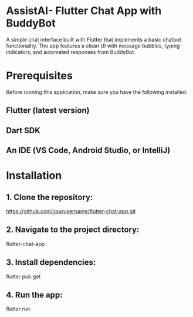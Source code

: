 # AssistAI- Flutter Chat App with BuddyBot
A simple chat interface built with Flutter that implements a basic chatbot functionality. The app features a clean UI with message bubbles, typing indicators, and automated responses from BuddyBot.

# Prerequisites
Before running this application, make sure you have the following installed:

## Flutter (latest version)
## Dart SDK
## An IDE (VS Code, Android Studio, or IntelliJ)


# Installation

## 1. Clone the repository:

https://github.com/yourusername/flutter-chat-app.git

## 2. Navigate to the project directory:

flutter-chat-app

## 3. Install dependencies:

flutter pub get

## 4. Run the app:

flutter run


